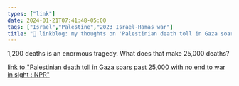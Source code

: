 ```yaml
---
types: ["link"]
date: 2024-01-21T07:41:48-05:00
tags: ["Israel","Palestine","2023 Israel-Hamas war"]
title: "🔗 linkblog: my thoughts on 'Palestinian death toll in Gaza soars past 25,000 with no end to war in sight : NPR'"
---
```

1,200 deaths is an enormous tragedy. What does that make 25,000 deaths?

[link to "Palestinian death toll in Gaza soars past 25,000 with no end to war in sight : NPR"](https://www.npr.org/2024/01/21/1225883522/palestinian-death-toll-soars-past-25-000-in-gaza-with-no-end-to-war-in-sight)
